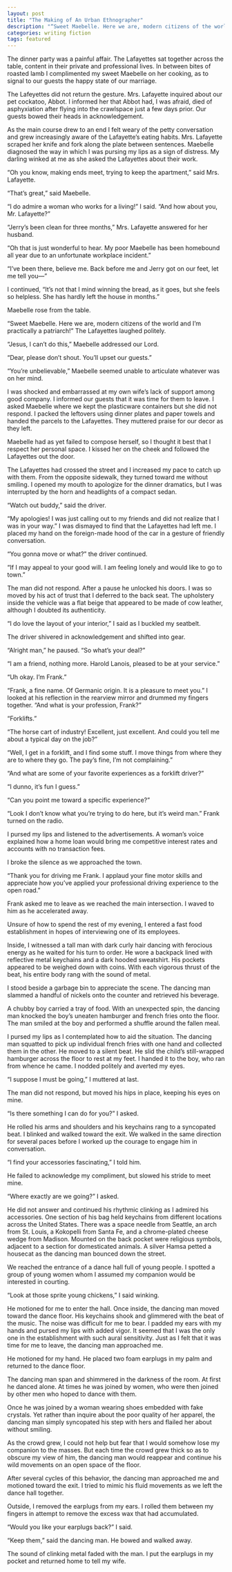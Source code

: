```yaml
---
layout: post
title: "The Making of An Urban Ethnographer"
description: "“Sweet Maebelle. Here we are, modern citizens of the world and I’m practically a patriarch!”"
categories: writing fiction
tags: featured
---
```


The dinner party was a painful affair. The Lafayettes sat together across the table, content in their private and professional lives. In between bites of roasted lamb I complimented my sweet Maebelle on her cooking, as to signal to our guests the happy state of our marriage.

The Lafeyettes did not return the gesture. Mrs. Lafayette inquired about our pet cockatoo, Abbot. I informed her that Abbot had, I was afraid, died of asphyxiation after flying into the crawlspace just a few days prior. Our guests bowed their heads in acknowledgement.

As the main course drew to an end I felt weary of the petty conversation and grew increasingly aware of the Lafayette’s eating habits. Mrs. Lafayette scraped her knife and fork along the plate between sentences. Maebelle diagnosed the way in which I was pursing my lips as a sign of distress. My darling winked at me as she asked the Lafayettes about their work.

“Oh you know, making ends meet, trying to keep the apartment,” said Mrs. Lafayette.  

“That’s great,” said Maebelle.

“I do admire a woman who works for a living!” I said. “And how about you, Mr. Lafayette?”

“Jerry’s been clean for three months,” Mrs. Lafayette answered for her husband.

“Oh that is just wonderful to hear. My poor Maebelle has been homebound all year due to an unfortunate workplace incident.”

“I’ve been there, believe me. Back before me and Jerry got on our feet, let me tell you—”

I continued, “It’s not that I mind winning the bread, as it goes, but she feels so helpless. She has hardly left the house in months.”

Maebelle rose from the table.

“Sweet Maebelle. Here we are, modern citizens of the world and I’m practically a patriarch!” The Lafayettes laughed politely.

 “Jesus, I can’t do this,” Maebelle addressed our Lord.

“Dear, please don’t shout. You’ll upset our guests.”

“You’re unbelievable,” Maebelle seemed unable to articulate whatever was on her mind.

I was shocked and embarrassed at my own wife’s lack of support among good company. I informed our guests that it was time for them to leave. I asked Maebelle where we kept the plasticware containers but she did not respond. I packed the leftovers using dinner plates and paper towels and handed the parcels to the Lafayettes. They muttered praise for our decor as they left.

Maebelle had as yet failed to compose herself, so I thought it best that I respect her personal space. I kissed her on the cheek and followed the Lafayettes out the door.

The Lafayettes had crossed the street and I increased my pace to catch up with them. From the opposite sidewalk, they turned toward me without smiling. I opened my mouth to apologize for the dinner dramatics, but I was interrupted by the horn and headlights of a compact sedan.

“Watch out buddy,” said the driver.

“My apologies! I was just calling out to my friends and did not realize that I was in your way.” I was dismayed to find that the Lafayettes had left me. I placed my hand on the foreign-made hood of the car in a gesture of friendly conversation.

“You gonna move or what?” the driver continued.

“If I may appeal to your good will. I am feeling lonely and would like to go to town.”

The man did not respond. After a pause he unlocked his doors. I was so moved by his act of trust that I deferred to the back seat.  The upholstery inside the vehicle was a flat beige that appeared to be made of cow leather, although I doubted its authenticity.

“I do love the layout of your interior,” I said as I buckled my seatbelt.

The driver shivered in acknowledgement and shifted into gear.

“Alright man,” he paused. “So what’s your deal?”

“I am a friend, nothing more. Harold Lanois, pleased to be at your service.”

“Uh okay. I’m Frank.”

“Frank, a fine name. Of Germanic origin. It is a pleasure to meet you.” I looked at his reflection in the rearview mirror and drummed my fingers together. “And what is your profession, Frank?”

“Forklifts.”

“The horse cart of industry! Excellent, just excellent. And could you tell me about a typical day on the job?”

“Well, I get in a forklift, and I find some stuff. I move things from where they are to where they go. The pay’s fine, I’m not complaining.”

“And what are some of your favorite experiences as a forklift driver?”

“I dunno, it’s fun I guess.”

“Can you point me toward a specific experience?”

“Look I don’t know what you’re trying to do here, but it’s weird man.” Frank turned on the radio.

I pursed my lips and listened to the advertisements. A woman’s voice explained how a home loan would bring me competitive interest rates and accounts with no transaction fees.

I broke the silence as we approached the town.

“Thank you for driving me Frank. I applaud your fine motor skills and appreciate how you’ve applied your professional driving experience to the open road.”

Frank asked me to leave as we reached the main intersection. I waved to him as he accelerated away.

Unsure of how to spend the rest of my evening, I entered a fast food establishment in hopes of interviewing one of its employees.

Inside, I witnessed a tall man with dark curly hair dancing with ferocious energy as he waited for his turn to order. He wore a backpack lined with reflective metal keychains and a dark hooded sweatshirt. His pockets appeared to be weighed down with coins. With each vigorous thrust of the beat, his entire body rang with the sound of metal.

I stood beside a garbage bin to appreciate the scene. The dancing man slammed a handful of nickels onto the counter and retrieved his beverage.

A chubby boy carried a tray of food. With an unexpected spin, the dancing man knocked the boy’s uneaten hamburger and french fries onto the floor. The man smiled at the boy and performed a shuffle around the fallen meal.

I pursed my lips as I contemplated how to aid the situation. The dancing man squatted to pick up individual french fries with one hand and collected them in the other. He moved to a silent beat. He slid the child’s still-wrapped hamburger across the floor to rest at my feet.  I handed it to the boy, who ran from whence he came. I nodded politely and averted my eyes.

“I suppose I must be going,” I muttered at last.

The man did not respond, but moved his hips in place, keeping his eyes on mine.

“Is there something I can do for you?” I asked.

He rolled his arms and shoulders and his keychains rang to a syncopated beat. I blinked and walked toward the exit. We walked in the same direction for several paces before I worked up the courage to engage him in conversation.

“I find your accessories fascinating,” I told him.

He failed to acknowledge my compliment, but slowed his stride to meet mine.

“Where exactly are we going?” I asked.

He did not answer and continued his rhythmic clinking as I admired his accessories. One section of his bag held keychains from different locations across the United States. There was a space needle from Seattle, an arch from St. Louis, a Kokopelli from Santa Fe, and a chrome-plated cheese wedge from Madison. Mounted on the back pocket were religious symbols, adjacent to a section for domesticated animals. A silver Hamsa petted a housecat as the dancing man bounced down the street.

We reached the entrance of a dance hall full of young people. I spotted a group of young women whom I assumed my companion would be interested in courting.

“Look at those sprite young chickens,” I said winking.

He motioned for me to enter the hall. Once inside, the dancing man moved toward the dance floor. His keychains shook and glimmered with the beat of the music. The noise was difficult for me to bear. I padded my ears with my hands and pursed my lips with added vigor. It seemed that I was the only one in the establishment with such aural sensitivity. Just as I felt that it was time for me to leave, the dancing man approached me.

He motioned for my hand. He placed two foam earplugs in my palm and returned to the dance floor.

The dancing man span and shimmered in the darkness of the room. At first he danced alone. At times he was joined by women, who were then joined by other men who hoped to dance with them.

Once he was joined by a woman wearing shoes embedded with fake crystals. Yet rather than inquire about the poor quality of her apparel, the dancing man simply syncopated his step with hers and flailed her about without smiling.

As the crowd grew, I could not help but fear that I would somehow lose my companion to the masses. But each time the crowd grew thick so as to obscure my view of him, the dancing man would reappear and continue his wild movements on an open space of the floor.

After several cycles of this behavior, the dancing man approached me and motioned toward the exit. I tried to mimic his fluid movements as we left the dance hall together.

Outside, I removed the earplugs from my ears. I rolled them between my fingers in attempt to remove the excess wax that had accumulated.

“Would you like your earplugs back?” I said.

“Keep them,” said the dancing man. He bowed and walked away.

The sound of clinking metal faded with the man. I put the earplugs in my pocket and returned home to tell my wife.
